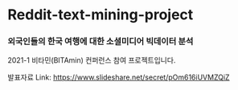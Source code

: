# Reddit-text-mining-project

### 외국인들의 한국 여행에 대한 소셜미디어 빅데이터 분석



2021-1 비타민(BITAmin) 컨퍼런스 참여 프로젝트입니다.


발표자료 Link: https://www.slideshare.net/secret/pOm616iUVMZQiZ

